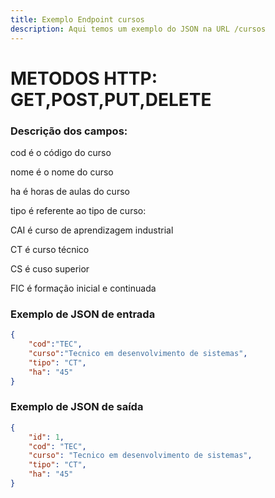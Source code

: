 ```yaml
---
title: Exemplo Endpoint cursos
description: Aqui temos um exemplo do JSON na URL /cursos 
---
```

# METODOS HTTP: GET,POST,PUT,DELETE
### Descrição dos campos:

cod é o código do curso

nome é o nome do curso

ha é horas de aulas do curso

tipo é referente ao tipo de curso:

CAI é curso de aprendizagem industrial

CT é curso técnico

CS é cuso superior

FIC é formação inicial e continuada

### Exemplo de JSON de entrada
```json    
{
    "cod":"TEC",
    "curso":"Tecnico em desenvolvimento de sistemas",
    "tipo": "CT",
    "ha": "45"
}
```   
### Exemplo de JSON de saída
```json    
{
	"id": 1,
	"cod": "TEC",
	"curso": "Tecnico em desenvolvimento de sistemas",
	"tipo": "CT",
	"ha": "45"
}
```    